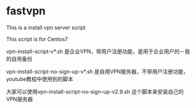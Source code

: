# fastvpn

This is a install vpn server script</br>

This script is for Centos7

vpn-install-script-v*.sh 是企业VPN，带用户注册功能，是用于企业用户的－我的自用备份

vpn-install-script-no-sign-up-v*.sh 是自用VPN服务器，不带用户注册功能，youtube教程中使用到的脚本

大家可以使用vpn-install-script-no-sign-up-v2.9.sh 这个脚本来安装自己的VPN服务器


